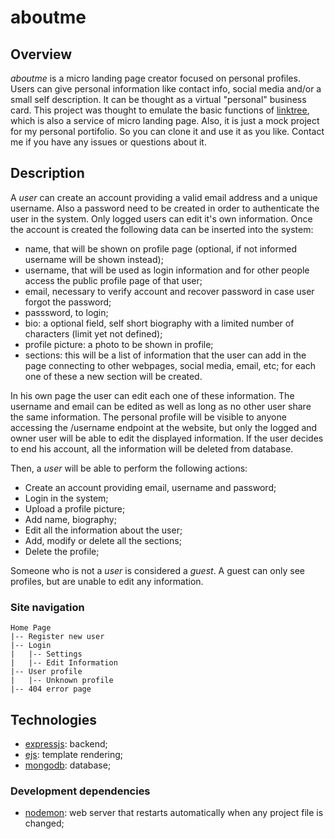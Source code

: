 # aboutme

## Overview
_aboutme_ is a micro landing page creator focused on personal profiles. Users can give personal information like contact info, social media and/or a small self description. It can be thought as a virtual "personal" business card.
This project was thought to emulate the basic functions of [linktree](https://linktr.ee/), which is also a service of micro landing page.
Also, it is just a mock project for my personal portifolio. So you can clone it and use it as you like. Contact me if you have any issues or questions about it.

## Description
A _user_ can create an account providing a valid email address and a unique username. Also a password need to be created in order to authenticate the user in the system. Only logged users can edit it's own information.
Once the account is created the following data can be inserted into the system:

- name, that will be shown on profile page (optional, if not informed username will be shown instead);
- username, that will be used as login information and for other people access the public profile page of that user;
- email, necessary to verify account and recover password in case user forgot the password;
- passsword, to login;
- bio: a optional field, self short biography with a limited number of characters (limit yet not defined);
- profile picture: a photo to be shown in profile;
- sections: this will be a list of information that the user can add in the page connecting to other webpages, social media, email, etc; for each one of these a new section will be created.

In his own page the user can edit each one of these information. The username and email can be edited as well as long as no other user share the same information.
The personal profile will be visible to anyone accessing the /username endpoint at the website, but only the logged and owner user will be able to edit the displayed information.
If the user decides to end his account, all the information will be deleted from database.

Then, a _user_ will be able to perform the following actions:

- Create an account providing email, username and password;
- Login in the system;
- Upload a profile picture;
- Add name, biography;
- Edit all the information about the user;
- Add, modify or delete all the sections;
- Delete the profile;

Someone who is not a _user_ is considered a _guest_. A guest can only see profiles, but are unable to edit any information.

### Site navigation
```
Home Page
|-- Register new user
|-- Login
|   |-- Settings
|   |-- Edit Information
|-- User profile
|   |-- Unknown profile
|-- 404 error page
```

## Technologies
* [expressjs](https://expressjs.com/): backend;
* [ejs](https://ejs.co/): template rendering;
* [mongodb](https://www.mongodb.com/): database;

### Development dependencies
* [nodemon](https://nodemon.io/): web server that restarts automatically when any project file is changed;